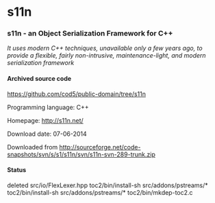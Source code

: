 # s11n #

### s11n - an Object Serialization Framework for  C++ ###

*It uses modern C++ techniques, unavailable only a few years ago, to provide a flexible, fairly non-intrusive, maintenance-light, and modern serialization framework*

#### Archived source code ####
https://github.com/cod5/public-domain/tree/s11n

Programming language: C++

Homepage: http://s11n.net/

Download date: 07-06-2014

Downloaded from http://sourceforge.net/code-snapshots/svn/s/s1/s11n/svn/s11n-svn-289-trunk.zip

#### Status ####
deleted src/io/FlexLexer.hpp toc2/bin/install-sh src/addons/pstreams/* toc2/bin/install-sh src/addons/pstreams/* toc2/bin/mkdep-toc2.c

